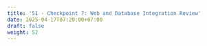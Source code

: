 ```yaml
---
title: '51 - Checkpoint 7: Web and Database Integration Review'
date: 2025-04-17T07:20:00+07:00
draft: false
weight: 52
---
```

